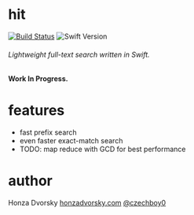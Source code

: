 # hit

[![Build Status](https://www.bitrise.io/app/df9203eed45bff4a.svg?token=_pWCzt8CMI8GZM5Lofq-Pw&branch=master)](https://www.bitrise.io/app/df9203eed45bff4a) ![Swift Version](https://img.shields.io/badge/Swift-Xcode7b5-orange.svg)

###### Lightweight full-text search written in Swift.

**Work In Progress.**

# features
- fast prefix search
- even faster exact-match search
- TODO: map reduce with GCD for best performance

# author
Honza Dvorsky
[honzadvorsky.com](honzadvorsky.com)
[@czechboy0](https://twitter.com/czechboy0)

